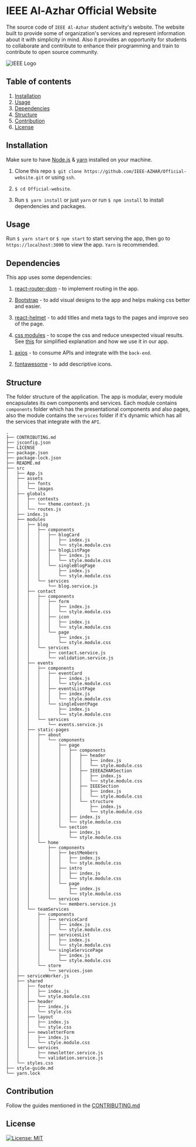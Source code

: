 # IEEE Al-Azhar Official Website

The source code of `IEEE Al-Azhar` student activity's website. The website built to provide some of organization's services and represent information about it with simplicity in mind. Also it provides an opportunity for students to collaborate and contribute to enhance their programming and train to contribute to open source community.

![IEEE Logo](./src/assets/logo.png)

## Table of contents

1. [Installation](#install)
1. [Usage](#use)
1. [Dependencies](#dependencies)
1. [Structure](#structure)
1. [Contribution](#contribution)
1. [License](#license)

## Installation

Make sure to have [Node.js](https://nodejs.org/en/download/) & [yarn](https://classic.yarnpkg.com/en/docs/install/) installed on your machine.

1. Clone this repo `$ git clone https://github.com/IEEE-AZHAR/Official-website.git` or using `ssh`.

2. `$ cd Official-website`.

3. Run `$ yarn install` or just `yarn` or run `$ npm install` to install dependencies and packages.

<a name="install"></a>

## Usage

Run `$ yarn start` or `$ npm start` to start serving the app, then go to `https://localhost:3000` to view the app. `Yarn` is recommended.

## Dependencies

This app uses some dependencies:

1. [react-router-dom](https://reacttraining.com/react-router/web/guides/quick-start) - to implement routing in the app.

1. [Bootstrap](https://getbootstrap.com/) - to add visual designs to the app and helps making css better and easier.

1. [react-helmet](https://github.com/nfl/react-helmet) - to add titles and meta tags to the pages and improve seo of the page.

1. [css modules](https://github.com/css-modules/css-modules) - to scope the css and reduce unexpected visual results. See [this](https://create-react-app.dev/docs/adding-a-css-modules-stylesheet) for simplified explanation and how we use it in our app.

1) [axios](https://github.com/axios/axios) - to consume APIs and integrate with the `back-end`.

1) [fontawesome](https://www.npmjs.com/package/@fortawesome/react-fontawesome) - to add descriptive icons.

## Structure

The folder structure of the application. The app is modular, every module encapsulates its own components and services. Each module contains `components` folder which has the presentational components and also pages, also the module contains the `services` folder if it's dynamic which has all the services that integrate with the `API`.

```
.
├── CONTRIBUTING.md
├── jsconfig.json
├── LICENSE
├── package.json
├── package-lock.json
├── README.md
├── src
│   ├── App.js
│   ├── assets
│   │   ├── fonts
│   │   └── images
│   ├── globals
│   │   ├── contexts
│   │   │   └── theme.context.js
│   │   └── routes.js
│   ├── index.js
│   ├── modules
│   │   ├── blog
│   │   │   ├── components
│   │   │   │   ├── blogCard
│   │   │   │   │   ├── index.js
│   │   │   │   │   └── style.module.css
│   │   │   │   ├── blogListPage
│   │   │   │   │   ├── index.js
│   │   │   │   │   └── style.module.css
│   │   │   │   └── singleBlogPage
│   │   │   │       ├── index.js
│   │   │   │       └── style.module.css
│   │   │   └── services
│   │   │       └── blog.service.js
│   │   ├── contact
│   │   │   ├── components
│   │   │   │   ├── form
│   │   │   │   │   ├── index.js
│   │   │   │   │   └── style.module.css
│   │   │   │   ├── icon
│   │   │   │   │   ├── index.js
│   │   │   │   │   └── style.module.css
│   │   │   │   └── page
│   │   │   │       ├── index.js
│   │   │   │       └── style.module.css
│   │   │   └── services
│   │   │       ├── contact.service.js
│   │   │       └── validation.service.js
│   │   ├── events
│   │   │   ├── components
│   │   │   │   ├── eventCard
│   │   │   │   │   ├── index.js
│   │   │   │   │   └── style.module.css
│   │   │   │   ├── eventsListPage
│   │   │   │   │   ├── index.js
│   │   │   │   │   └── style.module.css
│   │   │   │   └── singleEventPage
│   │   │   │       ├── index.js
│   │   │   │       └── style.module.css
│   │   │   └── services
│   │   │       └── events.service.js
│   │   ├── static-pages
│   │   │   ├── about
│   │   │   │   └── components
│   │   │   │       ├── page
│   │   │   │       │   ├── components
│   │   │   │       │   │   ├── header
│   │   │   │       │   │   │   ├── index.js
│   │   │   │       │   │   │   └── style.module.css
│   │   │   │       │   │   ├── IEEEAZHARSection
│   │   │   │       │   │   │   ├── index.js
│   │   │   │       │   │   │   └── style.module.css
│   │   │   │       │   │   ├── IEEESection
│   │   │   │       │   │   │   ├── index.js
│   │   │   │       │   │   │   └── style.module.css
│   │   │   │       │   │   └── structure
│   │   │   │       │   │       ├── index.js
│   │   │   │       │   │       └── style.module.css
│   │   │   │       │   ├── index.js
│   │   │   │       │   └── style.module.css
│   │   │   │       └── section
│   │   │   │           ├── index.js
│   │   │   │           └── style.module.css
│   │   │   └── home
│   │   │       ├── components
│   │   │       │   ├── bestMembers
│   │   │       │   │   ├── index.js
│   │   │       │   │   └── style.module.css
│   │   │       │   ├── intro
│   │   │       │   │   ├── index.js
│   │   │       │   │   └── style.module.css
│   │   │       │   └── page
│   │   │       │       ├── index.js
│   │   │       │       └── style.module.css
│   │   │       └── services
│   │   │           └── members.service.js
│   │   └── teamServices
│   │       ├── components
│   │       │   ├── serviceCard
│   │       │   │   ├── index.js
│   │       │   │   └── style.module.css
│   │       │   ├── servicesList
│   │       │   │   ├── index.js
│   │       │   │   └── style.module.css
│   │       │   └── singleServicePage
│   │       │       ├── index.js
│   │       │       └── style.module.css
│   │       └── store
│   │           └── services.json
│   ├── serviceWorker.js
│   ├── shared
│   │   ├── footer
│   │   │   ├── index.js
│   │   │   └── style.module.css
│   │   ├── header
│   │   │   ├── index.js
│   │   │   └── style.css
│   │   ├── layout
│   │   │   ├── index.js
│   │   │   └── style.css
│   │   ├── newsletterForm
│   │   │   ├── index.js
│   │   │   └── style.module.css
│   │   └── services
│   │       ├── newsletter.service.js
│   │       └── validation.service.js
│   └── styles.css
├── style-guide.md
└── yarn.lock
```

## Contribution

Follow the guides mentioned in the [CONTRIBUTING.md](CONTRIBUTING.md)

## License

[![License: MIT](https://img.shields.io/badge/License-MIT-yellow.svg)](https://opensource.org/licenses/MIT)
